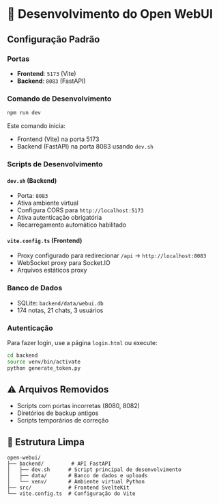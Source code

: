 # 🚀 Desenvolvimento do Open WebUI

## Configuração Padrão

### Portas
- **Frontend**: `5173` (Vite)
- **Backend**: `8083` (FastAPI)

### Comando de Desenvolvimento
```bash
npm run dev
```

Este comando inicia:
- Frontend (Vite) na porta 5173
- Backend (FastAPI) na porta 8083 usando `dev.sh`

### Scripts de Desenvolvimento

#### `dev.sh` (Backend)
- Porta: `8083`
- Ativa ambiente virtual
- Configura CORS para `http://localhost:5173`
- Ativa autenticação obrigatória
- Recarregamento automático habilitado

#### `vite.config.ts` (Frontend)
- Proxy configurado para redirecionar `/api` → `http://localhost:8083`
- WebSocket proxy para Socket.IO
- Arquivos estáticos proxy

### Banco de Dados
- SQLite: `backend/data/webui.db`
- 174 notas, 21 chats, 3 usuários

### Autenticação
Para fazer login, use a página `login.html` ou execute:
```bash
cd backend
source venv/bin/activate
python generate_token.py
```

## ⚠️ Arquivos Removidos
- Scripts com portas incorretas (8080, 8082)
- Diretórios de backup antigos
- Scripts temporários de correção

## 📁 Estrutura Limpa
```
open-webui/
├── backend/         # API FastAPI
│   ├── dev.sh      # Script principal de desenvolvimento
│   ├── data/       # Banco de dados e uploads
│   └── venv/       # Ambiente virtual Python
├── src/            # Frontend SvelteKit
└── vite.config.ts  # Configuração do Vite
```